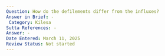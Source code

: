 ```yaml
---
Question: How do the defilements differ from the influxes?
Answer in Brief: -
 Category: Kilesa
Sutta References: -
Answer: -
Date Entered: March 11, 2025
Review Status: Not started
---
```

